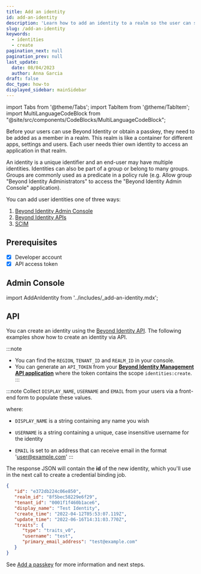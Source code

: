 ```yaml
---
title: Add an identity
id: add-an-identity
description: 'Learn how to add an identity to a realm so the user can start authenticating with Beyond Identity. '
slug: /add-an-identity
keywords:
  - identities
  - create
pagination_next: null
pagination_prev: null
last_update:
  date: 08/04/2023
  author: Anna Garcia
draft: false
doc_type: how-to
displayed_sidebar: mainSidebar
---
```


import Tabs from '@theme/Tabs';
import TabItem from '@theme/TabItem';
import MultiLanguageCodeBlock from "@site/src/components/CodeBlocks/MultiLanguageCodeBlock";

Before your users can use Beyond Identity or obtain a passkey, they need to be added as a member in a realm. This realm is like a container for different apps, settings and users. Each user needs thier own identity to access an application in that realm.

An identity is a unique identifier and an end-user may have multiple identities. Identities can also be part of a group or belong to many groups. Groups are commonly used as a predicate in a policy rule (e.g. Allow group "Beyond Identity Administrators" to access the "Beyond Identity Admin Console" application).

You can add user identities one of three ways:

1. [Beyond Identity Admin Console](#admin-console)
2. [Beyond Identity APIs](#api)
3. [SCIM](/docs/scim-server)

## Prerequisites

- [x] Developer account
- [x] API access token

## Admin Console

import AddAnIdentity from '../includes/\_add-an-identity.mdx';

<AddAnIdentity />

## API

You can create an identity using the [Beyond Identity API](https://developer.beyondidentity.com/api/v1#tag/Identities/operation/CreateIdentity). The following examples show how to create an identity via API.

:::note
- You can find the `REGION`, `TENANT_ID` and `REALM_ID` in your console.  
- You can generate an `API_TOKEN` from your [**Beyond Identity Management API application**](/docs/create-api-token#create-an-access-token-in-the-console) where the token contains the scope `identities:create`.  
:::

:::note
Collect `DISPLAY_NAME`, `USERNAME` and `EMAIL` from your users via a front-end form to populate these values.

where:

- `DISPLAY_NAME` is a string containing any name you wish

- `USERNAME` is a string containing a unique, case insensitive username for the identity

- `EMAIL` is set to an address that can receive email in the format 'user@example.com'
:::

<MultiLanguageCodeBlock
curl='curl "https://api-$(REGION).beyondidentity.com/v1/tenants/$(TENANT_ID)/realms/$(REALM_ID)/identities" \
-X POST \
-H "Authorization: Bearer $(API_TOKEN)" \
-H "Content-Type: application/json" \
-d "{\"identity\":{\"display_name\":\"$(DISPLAY_NAME)\",\"traits\": {\"type\": \"traits_v0\",\"username\": \"$(USERNAME)\",
\"primary_email_address\":\"$(EMAIL)\"}}}"'
title="/identities"
/>

The response JSON will contain the **id** of the new identity, which you'll use in the next call to create a credential binding job. 

```json
{
   "id": "e372db224c06e850",
   "realm_id": "8f5bec58229e6f29",
   "tenant_id": "0001f1f460b1ace6",
   "display_name": "Test Identity",
   "create_time": "2022-04-12T05:53:07.119Z",
   "update_time": "2022-06-16T14:31:03.770Z",
   "traits": {
      "type": "traits_v0",
      "username": "test",
      "primary_email_address": "test@example.com"
   }
}
```

See [Add a passkey](/docs/add-passkey) for more information and next steps.